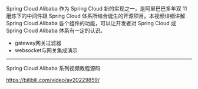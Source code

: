 

Spring Cloud Alibaba 作为 Spring Cloud 新的实现之一，是阿里巴巴多年双 11 磨炼下的中间件跟 Spring Cloud 体系所结合诞生的开源项目。本视频详细讲解 Spring Cloud Alibaba 各个组件的功能，可以让开发者对 Spring Cloud 或 Spring Cloud Alibaba 体系有一定的认识。

* gateway网关过滤器
* websocket与网关集成演示


---

Spring Cloud Alibaba 系列视频教程源码

https://bilibili.com/video/av20229859/
